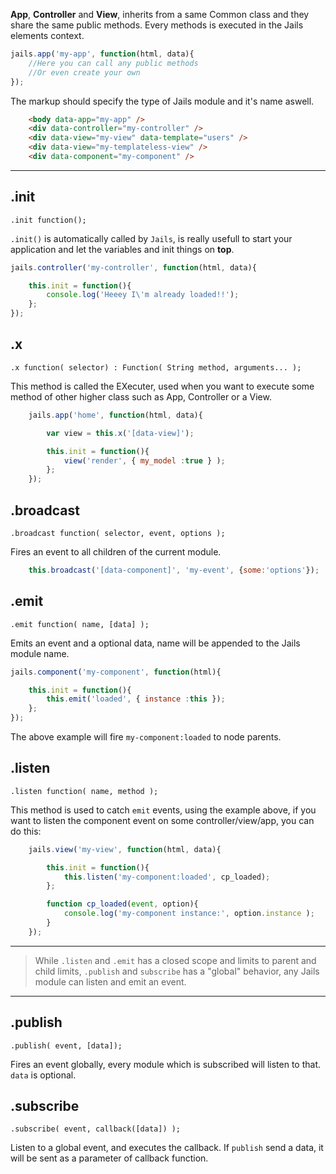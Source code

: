 
**App**, **Controller** and **View**, inherits from a same Common class and they share the same public methods.
Every methods is executed in the Jails elements context.

```js
jails.app('my-app', function(html, data){
    //Here you can call any public methods
    //Or even create your own
});
```

The markup should specify the type of Jails module and it's name aswell.

```html
    <body data-app="my-app" />
    <div data-controller="my-controller" />
    <div data-view="my-view" data-template="users" />
    <div data-view="my-templateless-view" />
    <div data-component="my-component" />
```

---

## .init
    .init function();
`.init()` is automatically called by `Jails`, is really usefull to start your application and let the variables and init things on **top**.

```js
jails.controller('my-controller', function(html, data){

    this.init = function(){
        console.log('Heeey I\'m already loaded!!');
    };
});
```

## .x
    .x function( selector) : Function( String method, arguments... );
This method is called the EXecuter, used when you want to execute some method of other higher class
such as App, Controller or a View.

```js
    jails.app('home', function(html, data){

        var view = this.x('[data-view]');

        this.init = function(){
            view('render', { my_model :true } );
        };
    });
```

## .broadcast
    .broadcast function( selector, event, options );

Fires an event to all children of the current module.
```js
    this.broadcast('[data-component]', 'my-event', {some:'options'});
```

## .emit
    .emit function( name, [data] );

Emits an event and a optional data, name will be appended to the Jails module name.
```js
jails.component('my-component', function(html){

    this.init = function(){
        this.emit('loaded', { instance :this });
    };
});
```
The above example will fire `my-component:loaded` to node parents.

## .listen
    .listen function( name, method );

This method is used to catch `emit` events, using the example above, if you want to listen the component event on some controller/view/app, you can do this:

```js
    jails.view('my-view', function(html, data){

        this.init = function(){
            this.listen('my-component:loaded', cp_loaded);
        };

        function cp_loaded(event, option){
            console.log('my-component instance:', option.instance );
        }
    });
```

---

> While `.listen` and `.emit` has a closed scope and limits to parent and child limits,
`.publish` and `subscribe` has a "global" behavior, any Jails module can listen and emit an event.

---

## .publish
    .publish( event, [data]);

Fires an event globally, every module which is subscribed will listen to that. `data` is optional.

## .subscribe
    .subscribe( event, callback([data]) );

Listen to a global event, and executes the callback. If `publish` send a data, it will be sent as a parameter of callback function.
